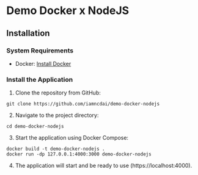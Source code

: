 # Demo Docker x NodeJS

## Installation

### System Requirements

- Docker: [Install Docker](https://docs.docker.com/get-docker/)

### Install the Application

1. Clone the repository from GitHub:

```shell
git clone https://github.com/iamncdai/demo-docker-nodejs
```

2. Navigate to the project directory:

```shell
cd demo-docker-nodejs
```

3. Start the application using Docker Compose:

```shell
docker build -t demo-docker-nodejs .
docker run -dp 127.0.0.1:4000:3000 demo-docker-nodejs
```

4. The application will start and be ready to use (https://localhost:4000).
